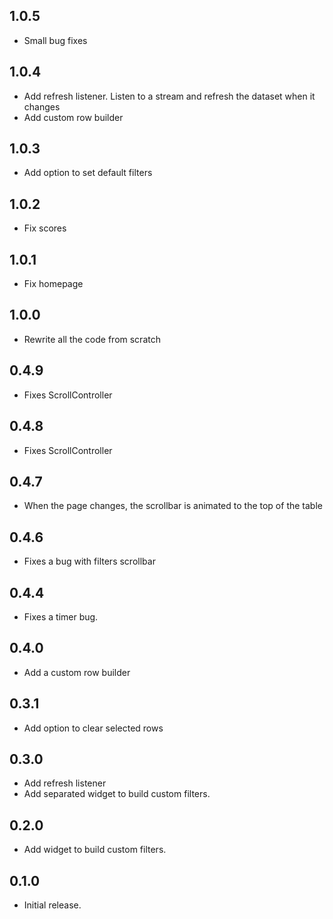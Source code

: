 ## 1.0.5
* Small bug fixes

## 1.0.4
* Add refresh listener. Listen to a stream and refresh the dataset when it changes
* Add custom row builder

## 1.0.3
* Add option to set default filters

## 1.0.2
* Fix scores

## 1.0.1
* Fix homepage

## 1.0.0
* Rewrite all the code from scratch

## 0.4.9

* Fixes ScrollController

## 0.4.8

* Fixes ScrollController

## 0.4.7

* When the page changes, the scrollbar is animated to the top of the table


## 0.4.6

* Fixes a bug with filters scrollbar

## 0.4.4

* Fixes a timer bug.

## 0.4.0

* Add a custom row builder

## 0.3.1

* Add option to clear selected rows

## 0.3.0

* Add refresh listener
* Add separated widget to build custom filters.

## 0.2.0

* Add widget to build custom filters.

## 0.1.0

* Initial release.
